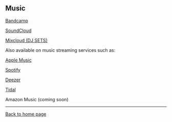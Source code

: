 ## Music

[Bandcamp](https://nintendult.bandcamp.com/)

[SoundCloud](https://soundcloud.com/nintendult)

[Mixcloud (DJ SETS)](https://www.mixcloud.com/nintendult/)


Also available on music streaming services such as:

[Apple Music](https://music.apple.com/artist/nintendult/1636387613)

[Spotify](https://open.spotify.com/artist/3hQhMAoWq0wdXSmOlfNimf)

[Deezer](https://www.deezer.com/artist/177736927)

[Tidal](https://tidal.com/browse/artist/33454908)

Amazon Music (coming soon)

----

[Back to home page](/)
